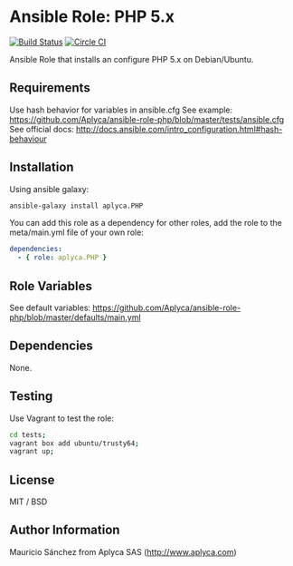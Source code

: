 # Ansible Role: PHP 5.x

[![Build Status](https://travis-ci.org/Aplyca/ansible-role-php.svg?branch=master)](https://travis-ci.org/Aplyca/ansible-role-php)
[![Circle CI](https://circleci.com/gh/Aplyca/ansible-role-php/tree/master.png?style=badge)](https://circleci.com/gh/Aplyca/ansible-role-php/tree/master)

Ansible Role that installs an configure PHP 5.x on Debian/Ubuntu.

## Requirements

Use hash behavior for variables in ansible.cfg
See example: https://github.com/Aplyca/ansible-role-php/blob/master/tests/ansible.cfg
See official docs: http://docs.ansible.com/intro_configuration.html#hash-behaviour

## Installation

Using ansible galaxy:
```bash
ansible-galaxy install aplyca.PHP
```
You can add this role as a dependency for other roles, add the role to the meta/main.yml file of your own role:
```yaml
dependencies:
  - { role: aplyca.PHP }
```

## Role Variables

See default variables: https://github.com/Aplyca/ansible-role-php/blob/master/defaults/main.yml

## Dependencies

None.

## Testing

Use Vagrant to test the role:

```bash
cd tests;
vagrant box add ubuntu/trusty64;
vagrant up;
```

## License

MIT / BSD

## Author Information

Mauricio Sánchez from Aplyca SAS (http://www.aplyca.com)